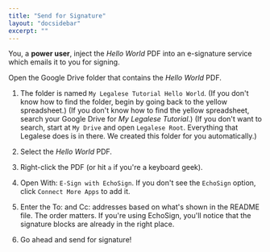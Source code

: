 ```yaml
---
title: "Send for Signature"
layout: "docsidebar"
excerpt: ""
---
```

You, a **power user**, inject the _Hello World_ PDF into an e-signature service which emails it to you for signing.

Open the Google Drive folder that contains the _Hello World_ PDF.
1. The folder is named `My Legalese Tutorial Hello World`.
(If you don't know how to find the folder, begin by going back to the yellow spreadsheet.)
(If you don't know how to find the yellow spreadsheet, search your Google Drive for _My Legalese Tutorial_.)
(If you don't want to search, start at `My Drive` and open `Legalese Root`. Everything that Legalese does is in there. We created this folder for you automatically.)

2. Select the _Hello World_ PDF.

3. Right-click the PDF (or hit `a` if you're a keyboard geek).

4. Open With: `E-Sign with EchoSign`.
    If you don't see the `EchoSign` option, click `Connect More Apps` to add it.

5. Enter the To: and Cc: addresses based on what's shown in the README file. The order matters. If you're using EchoSign, you'll notice that the signature blocks are already in the right place.

6. Go ahead and send for signature!
